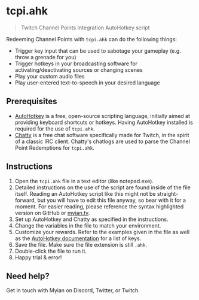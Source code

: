 # tcpi.ahk
> Twitch Channel Points Integration AutoHotkey script

Redeeming Channel Points with `tcpi.ahk` can do the following things:
* Trigger key input that can be used to sabotage your gameplay (e.g. throw a grenade for you)
* Trigger hotkeys in your broadcasting software for activating/deactivating sources or changing scenes
* Play your custom audio files
* Play user-entered text-to-speech in your desired language

## Prerequisites
* <a href="https://www.autohotkey.com/" target="_blank">AutoHotkey</a> is a free, open-source scripting language, initially aimed at providing keyboard shortcuts or hotkeys. Having AutoHotkey installed is required for the use of `tcpi.ahk`.
* [Chatty](https://chatty.github.io/) is a free chat software specifically made for Twitch, in the spirit of a classic IRC client. Chatty's chatlogs are used to parse the Channel Point Redemptions for `tcpi.ahk`.

## Instructions
1. Open the `tcpi.ahk` file in a text editor (like notepad.exe).
2. Detailed instructions on the use of the script are found inside of the file itself. Reading an AutoHotkey script like this might not be straight-forward, but you will have to edit this file anyway, so bear with it for a moment. For easier reading, please reference the syntax highlighted version on GitHub or [myian.tv](https://myian.tv/tcpi).
3. Set up AutoHotkey and Chatty as specified in the instructions.
4. Change the variables in the file to match your environment.
5. Customize your rewards. Refer to the examples given in the file as well as the [AutoHotkey documentation](https://www.autohotkey.com/docs/KeyList.htm) for a list of keys.
6. Save the file. Make sure the file extension is still `.ahk`. 
7. Double-click the file to run it.
8. Happy trial & error!

## Need help?
Get in touch with Myian on Discord, Twitter, or Twitch.


